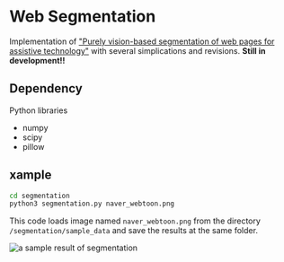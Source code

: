# Web Segmentation

Implementation of ["Purely vision-based segmentation of web pages 
for assistive technology"](https://www.sciencedirect.com/science/article/pii/S1077314216000527) 
with several simplications and revisions. **Still in development!!**

## Dependency

Python libraries

* numpy
* scipy
* pillow

## xample

```bash
cd segmentation
python3 segmentation.py naver_webtoon.png
```

This code loads image named `naver_webtoon.png` from the directory `/segmentation/sample_data` and save the results at the same folder.

![a sample result of segmentation](https://media.giphy.com/media/OkhB2rUZbDqivUhOFQ/giphy.gif)
